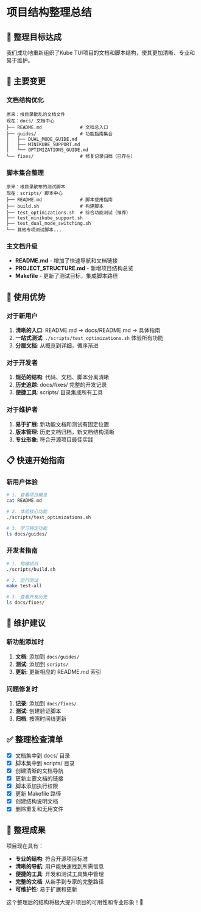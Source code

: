 # 项目结构整理总结

## 🎯 整理目标达成

我们成功地重新组织了Kube TUI项目的文档和脚本结构，使其更加清晰、专业和易于维护。

## 📁 主要变更

### 文档结构优化
```
原来：根目录散乱的文档文件
现在：docs/ 文档中心
├── README.md              # 文档总入口
├── guides/                # 功能指南集合
│   ├── DUAL_MODE_GUIDE.md
│   ├── MINIKUBE_SUPPORT.md
│   └── OPTIMIZATIONS_GUIDE.md
└── fixes/                 # 修复记录归档（已存在）
```

### 脚本集合整理
```
原来：根目录散布的测试脚本
现在：scripts/ 脚本中心
├── README.md              # 脚本使用指南
├── build.sh               # 构建脚本
├── test_optimizations.sh  # 综合功能测试（推荐）
├── test_minikube_support.sh
├── test_dual_mode_switching.sh
└── 其他专项测试脚本...
```

### 主文档升级
- **README.md** - 增加了快速导航和文档链接
- **PROJECT_STRUCTURE.md** - 新增项目结构总览
- **Makefile** - 更新了测试目标，集成脚本路径

## 🚀 使用优势

### 对于新用户
1. **清晰的入口**: README.md → docs/README.md → 具体指南
2. **一站式测试**: `./scripts/test_optimizations.sh` 体验所有功能
3. **分层文档**: 从概览到详细，循序渐进

### 对于开发者
1. **规范的结构**: 代码、文档、脚本分离清晰
2. **历史追踪**: docs/fixes/ 完整的开发记录
3. **便捷工具**: scripts/ 目录集成所有工具

### 对于维护者
1. **易于扩展**: 新功能文档和测试有固定位置
2. **版本管理**: 历史文档归档，新文档结构清晰
3. **专业形象**: 符合开源项目最佳实践

## 📋 快速开始指南

### 新用户体验
```bash
# 1. 查看项目概览
cat README.md

# 2. 体验核心功能
./scripts/test_optimizations.sh

# 3. 学习特定功能
ls docs/guides/
```

### 开发者指南
```bash
# 1. 构建项目
./scripts/build.sh

# 2. 运行测试
make test-all

# 3. 查看开发历史
ls docs/fixes/
```

## 🔧 维护建议

### 新功能添加时
1. **文档**: 添加到 `docs/guides/`
2. **测试**: 添加到 `scripts/`
3. **更新**: 更新相应的 README.md 索引

### 问题修复时
1. **记录**: 添加到 `docs/fixes/`
2. **测试**: 创建验证脚本
3. **归档**: 按照时间线更新

## ✅ 整理检查清单

- [x] 文档集中到 docs/ 目录
- [x] 脚本集中到 scripts/ 目录
- [x] 创建清晰的文档导航
- [x] 更新主要文档的链接
- [x] 脚本添加执行权限
- [x] 更新 Makefile 路径
- [x] 创建结构说明文档
- [x] 删除重复和无用文件

## 🎉 整理成果

项目现在具有：
- **专业的结构**: 符合开源项目标准
- **清晰的导航**: 用户能快速找到所需信息
- **便捷的工具**: 开发和测试工具集中管理
- **完整的文档**: 从新手到专家的完整路径
- **可维护性**: 易于扩展和更新

这个整理后的结构将极大提升项目的可用性和专业形象！🚀